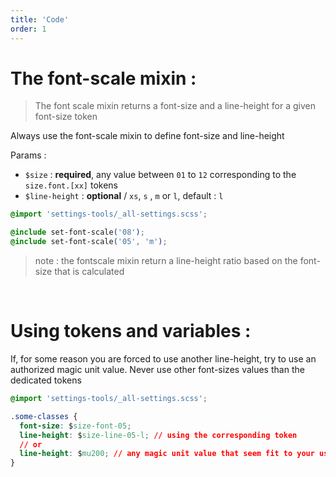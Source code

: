 ```yaml
---
title: 'Code'
order: 1
---
```


# The font-scale mixin :

> The font scale mixin returns a font-size and a line-height for a given font-size token

<hintitem>
   Always use the font-scale mixin to define font-size and line-height
</hintitem>

Params :

- `$size` : **required**, any value between `01` to `12` corresponding to the `size.font.[xx]` tokens
- `$line-height` : **optional** / `xs`, `s` , `m` or `l`, default : `l`

```css
@import 'settings-tools/_all-settings.scss';

@include set-font-scale('08');
@include set-font-scale('05', 'm');
```

> note : the fontscale mixin return a line-height ratio based on the font-size that is calculated

<br>

# Using tokens and variables :

<hintitem>
   If, for some reason you are forced to use another line-height, try to use an authorized magic unit value.
</hintitem>
<hintitem dont="true">
   Never use other font-sizes values than the dedicated tokens
</hintitem>

```css
@import 'settings-tools/_all-settings.scss';

.some-classes {
  font-size: $size-font-05;
  line-height: $size-line-05-l; // using the corresponding token
  // or
  line-height: $mu200; // any magic unit value that seem fit to your use-case
}
```

